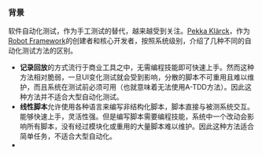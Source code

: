
###  背景
软件自动化测试，作为手工测试的替代，越来越受到关注。[Pekka Klärck](http://eliga.fi/)，作为[Robot Framework](https://github.com/robotframework/robotframework)的创建者和核心开发者，按照系统级别，介绍了几种不同的自动化测试方法的区别。 

 - **记录回放**的方式流行于商业工具之中，无需编程技能即可快速上手。然而这种方法相对脆弱，一旦UI变化测试就会受到影响，分散的脚本不可重用且难以维护，而且系统在测试前必须可用（也就意味着无法使用A-TDD方法）。因此这种方法并不适合大型自动化测试。
 - **线性脚本**允许使用各种语言来编写非结构化脚本，脚本直接与被测系统交互。能够快速上手，灵活性强。但是编写脚本需要编程技能，系统中一个改动会影响所有脚本，没有经过模块化或重用的大量脚本难以维护。因此这种方法适合简单任务，不适合大型自动化。
 - 

<!--stackedit_data:
eyJoaXN0b3J5IjpbLTEyOTgyMDgzMDRdfQ==
-->